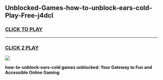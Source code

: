 
## Unblocked-Games-how-to-unblock-ears-cold-Play-Free-j4dcl
<h3>
<a href="https://premium76.site?title=how-to-unblock-ears-cold&ref=20M">CLICK TO PLAY</a></h3>
<hr>

<h3>
<a href="https://premium76.site?title=how-to-unblock-ears-cold&ref=20M">CLICK 2 PLAY</a>
  
</h3>

<a href="https://premium76.site?title=how-to-unblock-ears-cold&ref=19M"><img src="https://clearcache.store/games.png"></a>


**how-to-unblock-ears-cold games unblocked: Your Gateway to Fun and Accessible Online Gaming**

